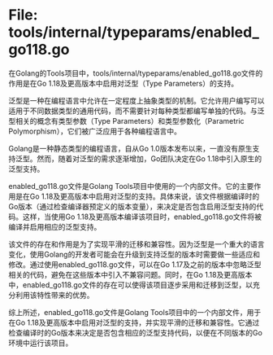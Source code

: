 # File: tools/internal/typeparams/enabled_go118.go

在Golang的Tools项目中，tools/internal/typeparams/enabled_go118.go文件的作用是在Go 1.18及更高版本中启用对泛型（Type Parameters）的支持。

泛型是一种在编程语言中允许在一定程度上抽象类型的机制。它允许用户编写可以适用于不同数据类型的通用代码，而不需要针对每种类型都编写单独的代码。与泛型相关的概念有类型参数（Type Parameters）和类型参数化（Parametric Polymorphism），它们被广泛应用于各种编程语言中。

Golang是一种静态类型的编程语言，自从Go 1.0版本发布以来，一直没有原生支持泛型。然而，随着对泛型的需求逐渐增加，Go团队决定在Go 1.18中引入原生的泛型支持。

enabled_go118.go文件是Golang Tools项目中使用的一个内部文件。它的主要作用是在Go 1.18及更高版本中启用对泛型的支持。具体来说，该文件根据编译时的Go版本（通过检查编译器预定义的版本变量），来决定是否包含启用泛型支持的代码。这样，当使用Go 1.18及更高版本编译该项目时，enabled_go118.go文件将被编译并启用相应的泛型支持。

该文件的存在和作用是为了实现平滑的迁移和兼容性。因为泛型是一个重大的语言变化，使用Golang的开发者可能会在升级到支持泛型的版本时需要做一些适应和修改。通过使用enabled_go118.go文件，可以在Go 1.17及之前的版本中忽略泛型相关的代码，避免在这些版本中引入不兼容问题。同时，在Go 1.18及更高版本中，enabled_go118.go文件的存在可以使得该项目逐步采用和迁移到泛型，以充分利用该特性带来的优势。

综上所述，enabled_go118.go文件是Golang Tools项目中的一个内部文件，用于在Go 1.18及更高版本中启用对泛型的支持，并实现平滑的迁移和兼容性。它通过检查编译时的Go版本来决定是否包含相应的泛型支持代码，以便在不同版本的Go环境中运行该项目。

